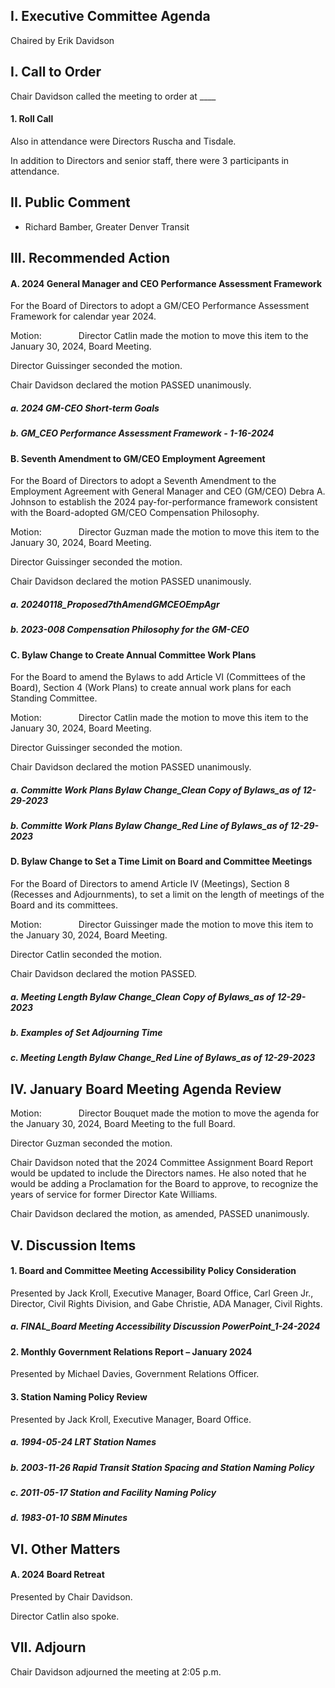 ## I. Executive Committee Agenda

Chaired by Erik Davidson

## I. Call to Order

Chair Davidson called the meeting to order at ____

#### 1. Roll Call

Also in attendance were Directors Ruscha and Tisdale.

In addition to Directors and senior staff, there were 3 participants in attendance.

## II. Public Comment

- Richard Bamber, Greater Denver Transit

## III. Recommended Action

#### A. 2024 General Manager and CEO Performance Assessment Framework

For the Board of Directors to adopt a GM/CEO Performance Assessment Framework for calendar year 2024.

Motion:               Director Catlin made the motion to move this item to the January 30, 2024, Board Meeting.

Director Guissinger seconded the motion.

Chair Davidson declared the motion PASSED unanimously.

##### a. 2024 GM-CEO Short-term Goals

##### b. GM_CEO Performance Assessment Framework - 1-16-2024

#### B. Seventh Amendment to GM/CEO Employment Agreement

For the Board of Directors to adopt a Seventh Amendment to the Employment Agreement with General Manager and CEO (GM/CEO) Debra A. Johnson to establish the 2024 pay-for-performance framework consistent with the Board-adopted GM/CEO Compensation Philosophy.

Motion:               Director Guzman made the motion to move this item to the January 30, 2024, Board Meeting.

Director Guissinger seconded the motion.

Chair Davidson declared the motion PASSED unanimously.

##### a. 20240118_Proposed7thAmendGMCEOEmpAgr

##### b. 2023-008 Compensation Philosophy for the GM-CEO

#### C. Bylaw Change to Create Annual Committee Work Plans

For the Board to amend the Bylaws to add Article VI (Committees of the Board), Section 4 (Work Plans) to create annual work plans for each Standing Committee.

Motion:               Director Catlin made the motion to move this item to the January 30, 2024, Board Meeting.

Director Guissinger seconded the motion.

Chair Davidson declared the motion PASSED unanimously.

##### a. Committe Work Plans Bylaw Change_Clean Copy of Bylaws_as of 12-29-2023

##### b. Committe Work Plans Bylaw Change_Red Line of Bylaws_as of 12-29-2023

#### D. Bylaw Change to Set a Time Limit on Board and Committee Meetings

For the Board of Directors to amend Article IV (Meetings), Section 8 (Recesses and Adjournments), to set a limit on the length of meetings of the Board and its committees.

Motion:               Director Guissinger made the motion to move this item to the January 30, 2024, Board Meeting.

Director Catlin seconded the motion.

Chair Davidson declared the motion PASSED.

##### a. Meeting Length Bylaw Change_Clean Copy of Bylaws_as of 12-29-2023

##### b. Examples of Set Adjourning Time

##### c. Meeting Length Bylaw Change_Red Line of Bylaws_as of 12-29-2023

## IV. January Board Meeting Agenda Review

Motion:               Director Bouquet made the motion to move the agenda for the January 30, 2024, Board Meeting to the full Board.

Director Guzman seconded the motion.

Chair Davidson noted that the 2024 Committee Assignment Board Report would be updated to include the Directors names. He also noted that he would be adding a Proclamation for the Board to approve, to recognize the years of service for former Director Kate Williams.

Chair Davidson declared the motion, as amended, PASSED unanimously.

## V. Discussion Items

#### 1. Board and Committee Meeting Accessibility Policy Consideration

Presented by Jack Kroll, Executive Manager, Board Office, Carl Green Jr., Director, Civil Rights Division, and Gabe Christie, ADA Manager, Civil Rights.

##### a. FINAL_Board Meeting Accessibility Discussion PowerPoint_1-24-2024

#### 2. Monthly Government Relations Report – January 2024

Presented by Michael Davies, Government Relations Officer.

#### 3. Station Naming Policy Review

Presented by Jack Kroll, Executive Manager, Board Office.

##### a. 1994-05-24 LRT Station Names

##### b. 2003-11-26 Rapid Transit Station Spacing and Station Naming Policy

##### c. 2011-05-17 Station and Facility Naming Policy

##### d. 1983-01-10 SBM Minutes

## VI. Other Matters

#### A. 2024 Board Retreat

Presented by Chair Davidson.

Director Catlin also spoke.

## VII. Adjourn

Chair Davidson adjourned the meeting at 2:05 p.m.